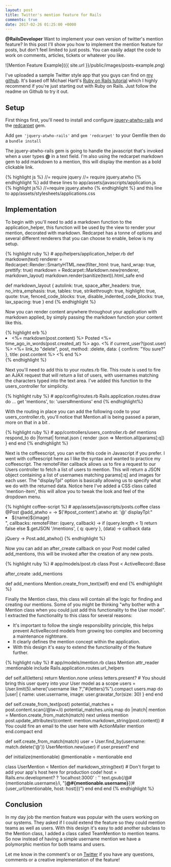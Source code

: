 ```yaml
---
layout: post
title: Twitter's mention feature for Rails 
comments: true
date: 2017-02-26 01:25:00 +0000
---
```

<p class='message'>
    <strong>@RailsDeveloper</strong> Want to implement your own version of twitter's mention feature? 
    In this post I'll show you how to implement the mention feature for posts, but don't feel limited to just posts. 
    You can easily adapt the code to work on comments, articles, tickets or whatever you like. 
</p>

![Mention Feature Example]({{ site.url }}/public/images/posts-example.png)

I've uploaded a sample Twitter style app that you guys can find on [my github](https://github.com/WillHennessey/sample-twitter-app). 
It's based off Michael Hartl's [Ruby on Rails tutorial](http://rails-4-0.railstutorial.org) which I highly recommend if you're just starting out with Ruby on Rails.
Just follow the readme on Github to try it out.

## Setup
First things first, you'll need to install and configure [jquery-atwho-rails](https://github.com/ichord/jquery-atwho-rails) and the [redcarpet](https://github.com/vmg/redcarpet) gem. 

Add `gem 'jquery-atwho-rails'`  and `gem 'redcarpet'` to your Gemfile then do a `bundle install`

The jquery-atwho-rails gem is going to handle the javascript that's invoked when a user types **@** in a text field.
I'm also using the redcarpet markdown gem to add markdown to a mention, this will display the mention as a bold clickable link. 

<div class='block-code'>
{% highlight js %}
//= require jquery
//= require jquery.atwho
{% endhighlight %}
add these lines to app/assets/javascripts/application.js
</div>

<div class='block-code'>
{% highlight js%}
//=require jquery.atwho 
{% endhighlight %}
and this line to app/assets/stylesheets/applications.css
</div>

## Implementation  

To begin with you'll need to add a markdown function to the application_helper, this function will be used by the view to render your mention, decorated with markdown.
Redcarpet has a tonne of options and several different renderers that you can choose to enable, below is my setup.

<div class="block-code">
{% highlight ruby %}
# app/helpers/application_helper.rb
def markdown(text)
  renderer = Redcarpet::Render::SmartyHTML.new(filter_html: true, 
                                               hard_wrap: true, 
                                               prettify: true)
  markdown = Redcarpet::Markdown.new(renderer, markdown_layout)
  markdown.render(sanitize(text)).html_safe
end

def markdown_layout
  { autolink: true, space_after_headers: true, no_intra_emphasis: true,
    tables: true, strikethrough: true, highlight: true, quote: true,
    fenced_code_blocks: true, disable_indented_code_blocks: true,
    lax_spacing: true }
end
{% endhighlight %}
</div>

Now you can render content anywhere throughout your application with markdown applied, by simply passing the markdown function your content like this.

<div class="block-code">
{% highlight erb %}
<!-- app/views/posts/_post.html.erb -->
<li>
  <span class="content"><%= markdown(post.content) %></span>
  <span class="timestamp">
    Posted <%= time_ago_in_words(post.created_at) %> ago.
  </span>
  <% if current_user?(post.user) %>
    <%= link_to "delete", post, method: :delete,
                 data: { confirm: "You sure?" },
                 title: post.content %>
  <% end %>
</li>
{% endhighlight %}
</div>

Next you'll need to add this to your routes.rb file. 
This route is used to fire an AJAX request that will return a list of users, with usernames matching the characters typed into the text area.
I've added this function to the users_controller for simplicity. 

<div class='block-code'>
{% highlight ruby %}
# app/config/routes.rb
Rails.application.routes.draw do
  ...
  get 'mentions', to: 'users#mentions'
end
{% endhighlight%}
</div>

With the routing in place you can add the following code to your users_controller.rb, you'll notice that Mention.all is being passed a param, more on that in a bit .

<div class='block-code'>
{% highlight ruby %}
# app/controllers/users_controller.rb
def mentions
  respond_to do |format|
    format.json { render :json => Mention.all(params[:q]) }
  end
end
{% endhighlight %}
</div>

Next is the coffeescript, you can write this code in Javascript if you prefer. I went with coffeescript here as I like the syntax and wanted to practice my coffeescript.
The remoteFilter callback allows us to fire a request to our Users controller to fetch a list of users to mention. 
This will return a JSON object containing a list of usernames matching params[:q] and images for each user.
The "displayTpl" option is basically allowing us to specify what we do with the returned data.
Notice here I've added a CSS class called 'mention-item', this will allow you to tweak the look and feel of the dropdown menu.

<div class='block-code'>
{% highlight coffee-script %}
# app/assets/javascripts/posts.coffee
class @Post
  @add_atwho = ->
    $('#post_content').atwho
      at: '@'
      displayTpl:"<li class='mention-item' data-value='(${name},${image})'>${name}${image}</li>",
      callbacks: remoteFilter: (query, callback) ->
        if (query.length < 1)
          return false
        else
          $.getJSON '/mentions', { q: query }, (data) ->
            callback data

jQuery ->
  Post.add_atwho()
    {% endhighlight %}
</div>

Now you can add an after\_create callback on your Post model called add_mentions, this will be invoked after the creation of any new posts.

<div class="block-code">
{% highlight ruby %}
# app/models/post.rb
class Post < ActiveRecord::Base 
  
  after_create :add_mentions

  def add_mentions
    Mention.create_from_text(self)
  end
end
{% endhighlight %}
</div>

Finally the Mention class, this class will contain all the logic for finding and creating our mentions. 
Some of you might be thinking "why bother with a Mention class when you could just add this functionality to the User model". 
I extracted the functionality to this class for several reasons: 

- It's important to follow the single responsibility principle, this helps prevent ActiveRecord models from growing too complex and becoming a maintenance nightmare.
- It clearly defines the mention concept within the application.
- With this design it's easy to extend the functionality of the feature further.
 
<div class='block-code'>
{% highlight ruby %}
# app/models/mention.rb
class Mention
  attr_reader :mentionable
  include Rails.application.routes.url_helpers

  def self.all(letters)
    return Mention.none unless letters.present?
    # You should bring this user query into your User model as a scope
    users = User.limit(5).where('username like ?',"#{letters}%").compact
    users.map do |user|
      { name: user.username, image: user.gravatar_for(size: 30) }
    end
  end

  def self.create_from_text(post)
    potential_matches = post.content.scan(/@\w+/i)
    potential_matches.uniq.map do |match|
      mention = Mention.create_from_match(match)
      next unless mention
      post.update_attributes!(content: mention.markdown_string(post.content))
      # You could fire an email to the user here with ActionMailer
      mention
    end.compact
  end

  def self.create_from_match(match)
    user = User.find_by(username: match.delete('@'))
    UserMention.new(user) if user.present?
  end

  def initialize(mentionable)
    @mentionable = mentionable
  end

  class UserMention < Mention
    def markdown_string(text)
      # Don't forget to add your app's host here for production code!
      host = Rails.env.development? ? 'localhost:3000' : '' 
      text.gsub(/@#{mentionable.username}/i,
                "[**@#{mentionable.username}**](#{user_url(mentionable, host: host)})")
    end
  end
end
{% endhighlight %}
</div>

## Conclusion  
 
In my day job the mention feature was popular with the users working on our systems. 
They asked if I could extend the feature so they could mention teams as well as users. 
With this design it's easy to add another subclass to the Mention class, I added a class called TeamMention to mention teams.
So now instead of having a simple username mention we have a polymorphic mention for both teams and users. 

Let me know in the comment's or on [Twitter](https://twitter.com/sicklickwill) if you have any questions, comments or a creative implementation of the feature! 